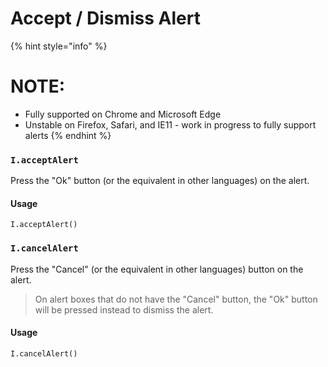 # Accept / Dismiss Alert

{% hint style="info" %}
# NOTE:
- Fully supported on Chrome and Microsoft Edge
- Unstable on Firefox, Safari, and IE11 - work in progress to fully support alerts
{% endhint %}

### `I.acceptAlert` <a href="#iacceptalert" id="iacceptalert"></a>

Press the "Ok" button (or the equivalent in other languages) on the alert.

#### Usage <a href="#usage" id="usage"></a>

```
I.acceptAlert()
```

### `I.cancelAlert` <a href="#icancelalert" id="icancelalert"></a>

Press the "Cancel" (or the equivalent in other languages) button on the alert.

> On alert boxes that do not have the "Cancel" button, the "Ok" button will be pressed instead to dismiss the alert.

#### Usage <a href="#usage" id="usage"></a>

```
I.cancelAlert()
```

